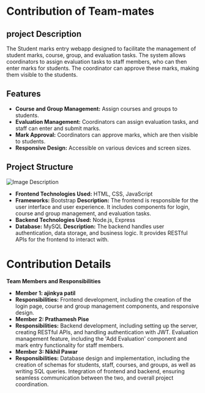 # Contribution of Team-mates

## project Description 
The Student marks entry webapp designed to facilitate the management of student marks, course, group, and evaluation tasks. The system allows coordinators to assign evaluation tasks to staff members, who can then enter marks for students. The coordinator can approve these marks, making them visible to the students.

## Features
- **Course and Group Management:** Assign courses and groups to students.
- **Evaluation Management:** Coordinators can assign evaluation tasks, and staff can enter and submit marks.
- **Mark Approval:** Coordinators can approve marks, which are then visible to students.
- **Responsive Design:** Accessible on various devices and screen sizes.

 ## Project Structure
 ![Image Description](https://drive.google.com/file/d/10wvicmwLZUXUhI9L5nijLrpIlzv4X_JT/view?usp=sharing)
- **Frontend Technologies Used:** HTML, CSS, JavaScript
- **Frameworks:** Bootstrap
**Description:** The frontend is responsible for the user interface and user experience. It includes components for login, course and group management, and evaluation tasks.
- **Backend Technologies Used:** Node.js, Express
- **Database:** MySQL
**Description:** The backend handles user authentication, data storage, and business logic. It provides RESTful APIs for the frontend to interact with.

# Contribution Details
**Team Members and Responsibilities**
- **Member 1: ajinkya patil**
- **Responsibilities:** Frontend development, including the creation of the login page, course and group management components, and responsive design.
- **Member 2: Prathamesh Pise**
- **Responsibilities:** Backend development, including setting up the server, creating RESTful APIs, and handling authentication with JWT. Evaluation management feature, including the 'Add Evaluation' component and mark entry functionality for staff members.
- **Member 3: Nikhil Pawar**
- **Responsibilities:** Database design and implementation, including the creation of schemas for students, staff, courses, and groups, as well as writing SQL queries. Integration of frontend and backend, ensuring seamless communication between the two, and overall project coordination.

